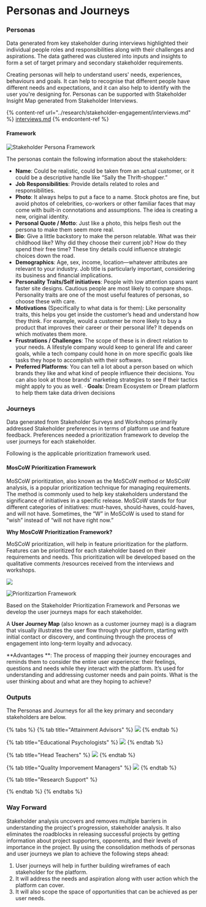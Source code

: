 # Personas and Journeys

### Personas

Data generated from key stakeholder during interviews highlighted their individual people roles and responsibilities along with their challenges and aspirations. The data gathered was clustered into inputs and insights to form a set of target primary and secondary stakeholder requirements.

Creating personas will help to understand users' needs, experiences, behaviours and goals. It can help to recognise that different people have different needs and expectations, and it can also help to identify with the user you're designing for. Personas can be supported with Stakeholder Insight Map generated from Stakeholder Interviews.

{% content-ref url="../research/stakeholder-engagement/interviews.md" %}
[interviews.md](../research/stakeholder-engagement/interviews.md)
{% endcontent-ref %}

#### **Framework**

![Stakeholder Persona Framework](../.gitbook/assets/persona-format.png)

The personas contain the following information about the stakeholders:

* **Name**: Could be realistic, could be taken from an actual customer, or it could be a descriptive handle like “Sally the Thrift-shopper.”
* **Job Responsibilities**: Provide details related to roles and responsibilities.
* **Photo**: It always helps to put a face to a name. Stock photos are fine, but avoid photos of celebrities, co-workers or other familiar faces that may come with built-in connotations and assumptions. The idea is creating a new, original identity.
* **Personal Quote / Motto**: Just like a photo, this helps flesh out the persona to make them seem more real.
* **Bio**: Give a little backstory to make the person relatable. What was their childhood like? Why did they choose their current job? How do they spend their free time? These tiny details could influence strategic choices down the road.
* **Demographics**: Age, sex, income, location—whatever attributes are relevant to your industry. Job title is particularly important, considering its business and financial implications.
* **Personality Traits/Self initiatives**: People with low attention spans want faster site designs. Cautious people are most likely to compare shops. Personality traits are one of the most useful features of personas, so choose these with care.
* **Motivations** (Specifically to what data is for them): Like personality traits, this helps you get inside the customer’s head and understand how they think. For example, would a customer be more likely to buy a product that improves their career or their personal life? It depends on which motivates them more.
* **Frustrations / Challenges**: The scope of these is in direct relation to your needs. A lifestyle company would keep to general life and career goals, while a tech company could hone in on more specific goals like tasks they hope to accomplish with their software.
* **Preferred Platforms**: You can tell a lot about a person based on which brands they like and what kind of people influence their decisions. You can also look at those brands’ marketing strategies to see if their tactics might apply to you as well. · **Goals**: Dream Ecosystem or Dream platform to help them take data driven decisions

### Journeys

Data generated from Stakeholder Surveys and Workshops primarily addressed Stakeholder preferences in terms of platform use and feature feedback. Preferences needed a prioritization framework to develop the user journeys for each stakeholder.

Following is the applicable prioritization framework used.

#### **MosCoW Prioritization Framework**

MoSCoW prioritization, also known as the MoSCoW method or MoSCoW analysis, is a popular prioritization technique for managing requirements. The method is commonly used to help key stakeholders understand the significance of initiatives in a specific release. MoSCoW stands for four different categories of initiatives: must-haves, should-haves, could-haves, and will not have. Sometimes, the “W” in MoSCoW is used to stand for “wish” instead of “will not have right now.”

**Why MosCoW Prioritization Framework?**

MoSCoW prioritization, will help in feature prioritization for the platform. Features can be prioritized for each stakeholder based on their requirements and needs. This prioritization will be developed based on the qualitative comments /resources received from the interviews and workshops.

![](https://camo.githubusercontent.com/4f9aeb31fe0a87259e84d676ca06682fde75322eab7cdd284af976de3c66da81/68747470733a2f2f6c68342e676f6f676c6575736572636f6e74656e742e636f6d2f4b67544951783849455041787551467562326778496f6c626662474865435865675a59304746717232796855354c756d35316f35796675584758676c6b6f364c5f674d3672354c545169317a5f7337766c51707748654e78524836637734496a55364f73633962617378386937464c69317544326b554d374c32746b49513d7330)

![Prioritizartion Framework](https://camo.githubusercontent.com/0c3995e0ae9827abe88aaf973633458a0727f635245cdf6ab95998840077e581/68747470733a2f2f6c68352e676f6f676c6575736572636f6e74656e742e636f6d2f6f425f7930426c365a6836596a3265486b68706c626467694c57444f47694c454136795035485273367465646d48497a694a7370712d614157425957717a444641656d6c5a456a655030494a565f5f693879334c2d497575495f7666614c31706634385045584a5978365f335a686c6f7478784e49496c6c44664f5261413d7330)

Based on the Stakeholder Prioritization Framework and Personas we develop the user journeys maps for each stakeholder.

A **User Journey Map** (also known as a customer journey map) is a diagram that visually illustrates the user flow through your platform, starting with initial contact or discovery, and continuing through the process of engagement into long-term loyalty and advocacy.

**Advantages **: The process of mapping their journey encourages and reminds them to consider the entire user experience: their feelings, questions and needs while they interact with the platform. It’s used for understanding and addressing customer needs and pain points. What is the user thinking about and what are they hoping to achieve?

### Outputs

The Personas and Journeys for all the key primary and secondary stakeholders are below.

{% tabs %}
{% tab title="Attainment Advisors" %}
![](../.gitbook/assets/persona-journey-attainment-advisors.png)
{% endtab %}

{% tab title="Educational Psychologists" %}
![](../.gitbook/assets/persona-journey-ed-psychologists.png)
{% endtab %}

{% tab title="Head Teachers" %}
![](../.gitbook/assets/persona-journey-head-teacher.png)
{% endtab %}

{% tab title="Quality Imporvement Managers" %}
![](../.gitbook/assets/persona-journey-qim.png)
{% endtab %}

{% tab title="Research Support" %}

{% endtab %}
{% endtabs %}

### Way Forward

Stakeholder analysis uncovers and removes multiple barriers in understanding the project's progression, stakeholder analysis. It also eliminates the roadblocks in releasing successful projects by getting information about project supporters, opponents, and their levels of importance in the project. By using the consolidation methods of personas and user journeys we plan to achieve the following steps ahead:

1. User journeys will help in further building wireframes of each stakeholder for the platform.
2. It will address the needs and aspiration along with user action which the platform can cover.
3. It will also scope the space of opportunities that can be achieved as per user needs.
